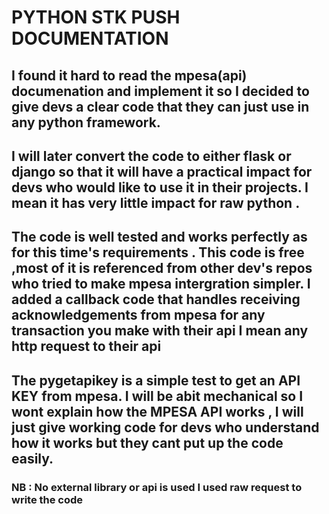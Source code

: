 # PYTHON STK PUSH DOCUMENTATION
## I found it hard to read the mpesa(api) documenation and implement it so I decided to give devs a clear code that they can just use in any python framework.

## I will later convert the code to either flask or django so that it will have a practical impact for devs who would like to use it in their projects. I mean it has very little impact for raw python .

## The code is well tested and works perfectly as for this time's requirements . This code is free ,most of it is referenced from other dev's repos who tried to make mpesa intergration simpler. I added a callback code that handles receiving acknowledgements from mpesa for any transaction you make with their api I mean any http request to their api

##  The pygetapikey is a simple test to get an API KEY from mpesa. I will be abit mechanical so  I wont explain how the MPESA API works , I will just give working code for devs who understand how it works but they cant put up the code easily. 

### NB : No external library or api is used I used raw request to write the code
